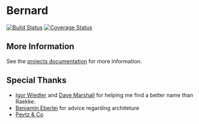 Bernard
=======

[![Build Status](https://travis-ci.org/henrikbjorn/Bernard.png?branch=master)](https://travis-ci.org/henrikbjorn/Bernard)
[![Coverage Status](https://coveralls.io/repos/henrikbjorn/Bernard/badge.png?branch=master)](https://coveralls.io/r/henrikbjorn/Bernard)

More Information
----------------

See the [projects documentation](docs/index.rst) for more information.

Special Thanks
--------------

* [Igor Wiedler](http://igor.io) and [Dave Marshall](http://davedevelopment.co.uk) for helping me find a better name
than Raekke.
* [Benjamin Eberlei](http://whitewashing.de) for advice regarding architeture
* [Peytz & Co](http://peytz.dk)
